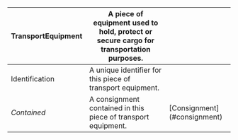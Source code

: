 | **TransportEquipment** | A piece of equipment used to hold, protect or secure cargo for transportation purposes. | |
| -------- | --------- | -------- |
| Identification | A unique identifier for this piece of transport equipment. | |
| *Contained* | A consignment contained in this piece of transport equipment. | [Consignment] (#consignment) |
